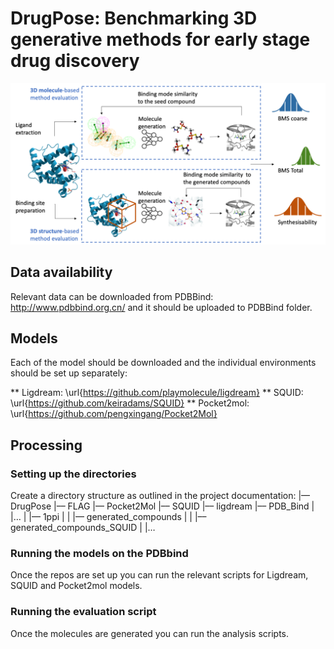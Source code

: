 # DrugPose: Benchmarking 3D generative methods for early stage drug discovery

![alt text](Images/Pipeline.png)

## Data availability

Relevant data can be downloaded from PDBBind: http://www.pdbbind.org.cn/ and it should be uploaded to PDBBind folder.

## Models

Each of the model should be downloaded and the individual environments should be set up separately:

** Ligdream: \url{https://github.com/playmolecule/ligdream}
** SQUID: \url{https://github.com/keiradams/SQUID}
** Pocket2mol: \url{https://github.com/pengxingang/Pocket2Mol}

## Processing

### Setting up the directories
Create a directory structure as outlined in the project documentation:
|–– DrugPose
|–– FLAG
|–– Pocket2Mol
|–– SQUID
|–– ligdream
|–– PDB_Bind
|  |…
|  |–– 1ppi
|  |  |–– generated_compounds
|  |  |–– generated_compounds_SQUID
|  |…
### Running the models on the PDBbind
Once the repos are set up you can run the relevant scripts for Ligdream, SQUID and Pocket2mol models.
### Running the evaluation script
Once the molecules are generated you can run the analysis scripts.

